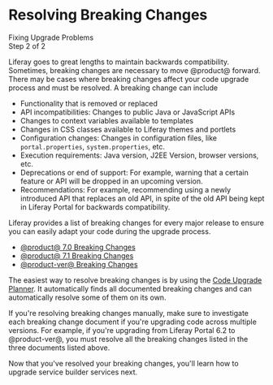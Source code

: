 # Resolving Breaking Changes

<div class="learn-path-step">
    <p>Fixing Upgrade Problems<br>Step 2 of 2</p>
</div>

Liferay goes to great lengths to maintain backwards compatibility. Sometimes,
breaking changes are necessary to move @product@ forward. There may be cases
where breaking changes affect your code upgrade process and must be resolved. A
breaking change can include

- Functionality that is removed or replaced
- API incompatibilities: Changes to public Java or JavaScript APIs
- Changes to context variables available to templates
- Changes in CSS classes available to Liferay themes and portlets
- Configuration changes: Changes in configuration files, like
  `portal.properties`, `system.properties`, etc.
- Execution requirements: Java version, J2EE Version, browser versions, etc.
- Deprecations or end of support: For example, warning that a certain
  feature or API will be dropped in an upcoming version.
- Recommendations: For example, recommending using a newly introduced API that
  replaces an old API, in spite of the old API being kept in Liferay Portal for
  backwards compatibility.

Liferay provides a list of breaking changes for every major release to ensure
you can easily adapt your code during the upgrade process.

- [@product@ 7.0 Breaking Changes](/docs/reference/7-0/-/knowledge_base/t/breaking-changes)
- [@product@ 7.1 Breaking Changes](/docs/reference/7-1/-/knowledge_base/t/breaking-changes)
- [@product-ver@ Breaking Changes](/docs/reference/7-2/-/knowledge_base/t/breaking-changes)

The easiest way to resolve breaking changes is by using the
[Code Upgrade Planner]().
It automatically finds all documented breaking changes and can automatically
resolve some of them on its own.

If you're resolving breaking changes manually, make sure to investigate each
breaking change document if you're upgrading code across multiple versions. For
example, if you're upgrading from Liferay Portal 6.2 to @product-ver@, you must
resolve all the breaking changes listed in the three documents listed above.

Now that you've resolved your breaking changes, you'll learn how to upgrade
service builder services next.
